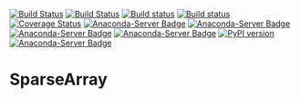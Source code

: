 [![Build Status](https://travis-ci.org/INGEOTEC/SparseArray.svg?branch=master)](https://travis-ci.org/INGEOTEC/SparseArray)
[![Build Status](https://travis-ci.org/INGEOTEC/SparseArray.svg?branch=develop)](https://travis-ci.org/INGEOTEC/SparseArray)
[![Build status](https://ci.appveyor.com/api/projects/status/4xsrgra53y48pnni?svg=true)](https://ci.appveyor.com/project/mgraffg/sparsearray)
[![Build status](https://ci.appveyor.com/api/projects/status/4xsrgra53y48pnni/branch/master?svg=true)](https://ci.appveyor.com/project/mgraffg/sparsearray/branch/master)
[![Coverage Status](https://coveralls.io/repos/github/INGEOTEC/SparseArray/badge.svg?branch=master)](https://coveralls.io/github/INGEOTEC/SparseArray?branch=master)
[![Anaconda-Server Badge](https://anaconda.org/ingeotec/sparsearray/badges/version.svg)](https://anaconda.org/ingeotec/sparsearray)
[![Anaconda-Server Badge](https://anaconda.org/ingeotec/sparsearray/badges/latest_release_date.svg)](https://anaconda.org/ingeotec/sparsearray)
[![Anaconda-Server Badge](https://anaconda.org/ingeotec/sparsearray/badges/platforms.svg)](https://anaconda.org/ingeotec/sparsearray)
[![Anaconda-Server Badge](https://anaconda.org/ingeotec/sparsearray/badges/installer/conda.svg)](https://conda.anaconda.org/ingeotec)
[![PyPI version](https://badge.fury.io/py/sparsearray.svg)](https://badge.fury.io/py/sparsearray)
[![Anaconda-Server Badge](https://anaconda.org/ingeotec/sparsearray/badges/license.svg)](https://anaconda.org/ingeotec/sparsearray)


# SparseArray
